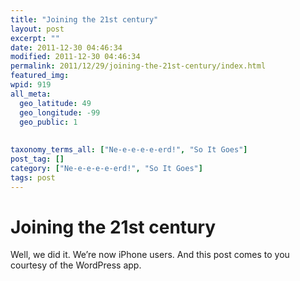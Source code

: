 ```yaml
---
title: "Joining the 21st century"
layout: post
excerpt: ""
date: 2011-12-30 04:46:34
modified: 2011-12-30 04:46:34
permalink: 2011/12/29/joining-the-21st-century/index.html
featured_img: 
wpid: 919
all_meta: 
  geo_latitude: 49
  geo_longitude: -99
  geo_public: 1
  
  
taxonomy_terms_all: ["Ne-e-e-e-e-erd!", "So It Goes"]
post_tag: []
category: ["Ne-e-e-e-e-erd!", "So It Goes"]
tags: post
---
```


# Joining the 21st century

Well, we did it. We’re now iPhone users. And this post comes to you courtesy of the WordPress app.